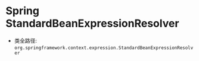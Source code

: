 # Spring StandardBeanExpressionResolver
- 类全路径: `org.springframework.context.expression.StandardBeanExpressionResolver`
